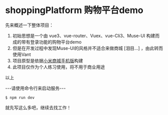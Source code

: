 # shoppingPlatform 购物平台demo

先来概述一下整体项目：
1.	初始思想是一个由 vue3、vue-router、Vuex、vue-Cli3、Muse-UI 构建而成的带有登录功能的购物平台demo
2.	但是在开发过程中发现Muse-UI的风格并不适合来做商城 [泪目...] ，由此转而使用Vant
3.	项目原型是依据[小米商城手机版](https://m.mi.com/)构建
4.	此项目仅作为个人练习使用，将不用于商业用途

以上

---请使用命令行来启动服务---

```` 
$ npm run dev
````


就先写这么多吧，继续去找工作！


